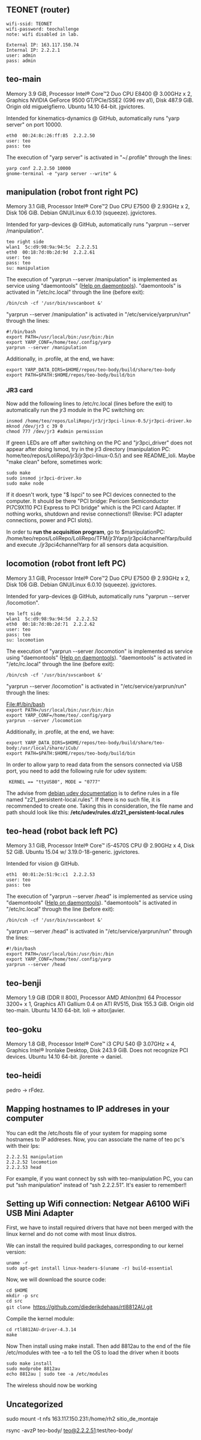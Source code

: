 ## TEONET (router)

`wifi-ssid: TEONET`  
`wifi-password: teochallenge`  
`note: wifi disabled in lab.`  
  
`External IP: 163.117.150.74`  
`Internal IP: 2.2.2.1`  
`user: admin`  
`pass: admin`

## teo-main

Memory 3.9 GiB, Processor Intel® Core™2 Duo CPU E8400 @ 3.00GHz x 2,
Graphics NVIDIA GeForce 9500 GT/PCIe/SSE2 (G96 rev a1), Disk 487.9 GiB.
Origin old miguelgfierro. Ubuntu 14.10 64-bit. jgvictores.

Intended for kinematics-dynamics @ GitHub, automatically runs "yarp
server" on port 10000.

`eth0  00:24:8c:26:ff:85  2.2.2.50`  
`user: teo`  
`pass: teo`

The execution of "yarp server" is activated in "~/.profile" through the
lines:

`yarp conf 2.2.2.50 10000`  
`gnome-terminal -e "yarp server --write" &`

## manipulation (robot front right PC)

Memory 3.1 GiB, Processor Intel® Core™2 Duo CPU E7500 @ 2.93GHz x 2,
Disk 106 GiB. Debian GNU/Linux 6.0.10 (squeeze). jgvictores.

Intended for yarp-devices @ GitHub, automatically runs "yarprun --server
/manipulation".

`teo right side`  
`wlan1  5c:d9:98:9a:94:5c  2.2.2.51`  
`eth0  00:18:7d:0b:2d:9d  2.2.2.61`  
`user: teo`  
`pass: teo`  
`su: manipulation`

The execution of "yarprun --server /manipulation" is implemented as
service using "daemontools" ([Help on
daemontools](Help_on_daemontools "wikilink")). "daemontools" is
activated in "/etc/rc.local" through the line (before exit):

`/bin/csh -cf '/usr/bin/svscanboot &'`

"yarprun --server /manipulation" is activated in
"/etc/service/yarprun/run" through the lines:

`#!/bin/bash`  
`export PATH=/usr/local/bin:/usr/bin:/bin`  
`export YARP_CONF=/home/teo/.config/yarp`  
`yarprun --server /manipulation`

Additionally, in .profile, at the end, we have:

`export YARP_DATA_DIRS=$HOME/repos/teo-body/build/share/teo-body`  
`export PATH=$PATH:$HOME/repos/teo-body/build/bin`

### JR3 card

Now add the following lines to /etc/rc.local (lines before the exit) to
automatically run the jr3 module in the PC switching
on:

`insmod /home/teo/repos/LoliRepo/jr3/jr3pci-linux-0.5/jr3pci-driver.ko`  
`mknod /dev/jr3 c 39 0`  
`chmod 777 /dev/jr3 #admin permission `

If green LEDs are off after switching on the PC and "jr3pci\_driver"
does not appear after doing lsmod, try in the jr3 directory
(manipulation PC: home/teo/repos/LoliRepo/jr3/jr3pci-linux-0.5/) and see
README\_loli. Maybe "make clean" before, sometimes work:

`sudo make`  
`sudo insmod jr3pci-driver.ko`  
`sudo make node`

If it doesn't work, type "$ lspci" to see PCI devices connected to the
computer. It should be there "PCI bridge: Pericom Semiconductor
PI7C9X110 PCI Express to PCI bridge" which is the PCI card Adapter. If
nothing works, shutdown and revise connections\!\! (Revise: PCI adapter
connections, power and PCI slots).

In order tu **run the acquisition program**, go to $manipulationPC:
/home/teo/repos/LoliRepo/LoliRepo/TFM/jr3Yarp/jr3pci4channelYarp/build
and execute ./jr3pci4channelYarp for all sensors data acquisition.

## locomotion (robot front left PC)

Memory 3.1 GiB, Processor Intel® Core™2 Duo CPU E7500 @ 2.93GHz x 2,
Disk 106 GiB. Debian GNU/Linux 6.0.10 (squeeze). jgvictores.

Intended for yarp-devices @ GitHub, automatically runs "yarprun --server
/locomotion".

`teo left side`  
`wlan1  5c:d9:98:9a:94:5d  2.2.2.52`  
`eth0  00:18:7d:0b:2d:71  2.2.2.62`  
`user: teo`  
`pass: teo`  
`su: locomotion`

The execution of "yarprun --server /locomotion" is implemented as
service using "daemontools" ([Help on
daemontools](Help_on_daemontools "wikilink")). "daemontools" is
activated in "/etc/rc.local" through the line (before exit):

`/bin/csh -cf '/usr/bin/svscanboot &'`

"yarprun --server /locomotion" is activated in
"/etc/service/yarprun/run" through the lines:

<File:#!/bin/bash>  
`export PATH=/usr/local/bin:/usr/bin:/bin`  
`export YARP_CONF=/home/teo/.config/yarp`  
`yarprun --server /locomotion`

Additionally, in .profile, at the end, we
have:

`export YARP_DATA_DIRS=$HOME/repos/teo-body/build/share/teo-body:/usr/local/share/iCub/`  
`export PATH=$PATH:$HOME/repos/teo-body/build/bin`

In order to allow yarp to read data from the sensors connected via USB
port, you need to add the following rule for udev system:

` KERNEL == "ttyUSB0", MODE = "0777"`

The advise from [debian udev
documentation](https://wiki.debian.org/udev) is to define rules in a
file named "z21\_persistent-local.rules". If there is no such file, it
is recommended to create one. Taking this in consideration, the file
name and path should look like this:
**/etc/udev/rules.d/z21\_persistent-local.rules**

## teo-head (robot back left PC)

Memory 3.1 GiB, Processor Intel® Core™ i5-4570S CPU @ 2.90GHz x 4, Disk
52 GiB. Ubuntu 15.04 w/ 3.19.0-18-generic. jgvictores.

Intended for vision @ GitHub.

`eth1  00:01:2e:51:9c:c1  2.2.2.53`  
`user: teo`  
`pass: teo`

The execution of "yarprun --server /head" is implemented as service
using "daemontools" ([Help on
daemontools](Help_on_daemontools "wikilink")). "daemontools" is
activated in "/etc/rc.local" through the line (before exit):

`/bin/csh -cf '/usr/bin/svscanboot &'`

"yarprun --server /head" is activated in "/etc/service/yarprun/run"
through the lines:

`#!/bin/bash`  
`export PATH=/usr/local/bin:/usr/bin:/bin`  
`export YARP_CONF=/home/teo/.config/yarp`  
`yarprun --server /head`

## teo-benji

Memory 1.9 GiB (DDR II 800), Processor AMD Athlon(tm) 64 Processor 3200+
x 1, Graphics ATI Gallium 0.4 on ATI RV515, Disk 155.3 GiB. Origin old
teo-main. Ubuntu 14.10 64-bit. loli -\> aitor/javier.

## teo-goku

Memory 1.8 GiB, Processor Intel® Core™ i3 CPU 540 @ 3.07GHz × 4,
Graphics Intel® Ironlake Desktop, Disk 243.9 GiB. Does not recognize PCI
devices. Ubuntu 14.10 64-bit. jlorente -\> daniel.

## teo-heidi

pedro -\> rFdez.

## Mapping hostnames to IP addreses in your computer

You can edit the /etc/hosts file of your system for mapping some
hostnames to IP addreses. Now, you can associate the name of teo pc's
with their Ips:

`2.2.2.51 manipulation`  
`2.2.2.52 locomotion`  
`2.2.2.53 head`

For example, if you want connect by ssh with teo-manipulation PC, you
can put “ssh manipulation” instead of “ssh 2.2.2.51”. It's easier to
remember\!\!

## Setting up Wifi connection: Netgear A6100 WiFi USB Mini Adapter

First, we have to install required drivers that have not been merged
with the linux kernel and do not come with most linux distros.

We can install the required build packages, corresponding to our kernel
version:

`uname -r`  
`sudo apt-get install linux-headers-$(uname -r) build-essential`

Now, we will download the source code:

`cd $HOME`  
`mkdir -p src`  
`cd src`  
`git clone `<https://github.com/diederikdehaas/rtl8812AU.git>

Compile the kernel module:

`cd rtl8812AU-driver-4.3.14`  
`make`

Now Then install using make install. Then add 8812au to the end of the
file /etc/modules with tee -a to tell the OS to load the driver when it
boots

`sudo make install`  
`sudo modprobe 8812au`  
`echo 8812au | sudo tee -a /etc/modules`

The wireless should now be working

## Uncategorized

sudo mount -t nfs 163.117.150.231:/home/rh2 sitio\_de\_montaje

rsync -avzP teo-body/ teo@2.2.2.51:test/teo-body/

